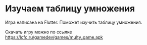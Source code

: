 # Изучаем таблицу умножения

Игра написана на Flutter.
Поможет изучить таблицу умножения.

Скачать игру можно по ссылке https://lcfc.ru/gamedev/games/multy_game.apk
